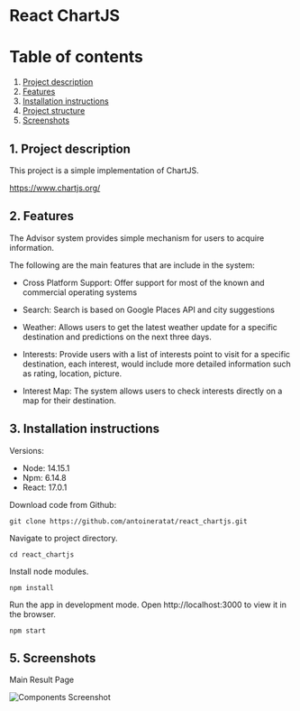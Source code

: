 # React ChartJS

# Table of contents

1. [Project description](#description)
2. [Features](#features)
3. [Installation instructions](#installation)
4. [Project structure](#structure)
5. [Screenshots](#screenshots)

## 1. Project description<a name="description"></a>

This project is a simple implementation of ChartJS.

https://www.chartjs.org/

## 2. Features<a name="features"></a>

The Advisor system provides simple mechanism for users to acquire information.

The following are the main features that are include in the system:

-   Cross Platform Support: Offer support for most of the known and commercial operating systems

-   Search: Search is based on Google Places API and city suggestions

-   Weather: Allows users to get the latest weather update for a specific destination and predictions on the next three days.

-   Interests: Provide users with a list of interests point to visit for a specific destination, each interest, would include more detailed information such as rating, location, picture.

-   Interest Map: The system allows users to check interests directly on a map for their destination.

## 3. Installation instructions<a name="installation"></a>

Versions:

-   Node: 14.15.1
-   Npm: 6.14.8
-   React: 17.0.1

Download code from Github:

```shell
git clone https://github.com/antoineratat/react_chartjs.git
```

Navigate to project directory.

```shell
cd react_chartjs
```

Install node modules.

```shell
npm install
```

Run the app in development mode. Open http://localhost:3000 to view it in the browser.

```shell
npm start
```

## 5. Screenshots<a name="screenshots"></a>

Main Result Page

![Components Screenshot](https://github.com/antoineratat/react_advisor/blob/master/screenshots/main_search.PNG?raw=true)
